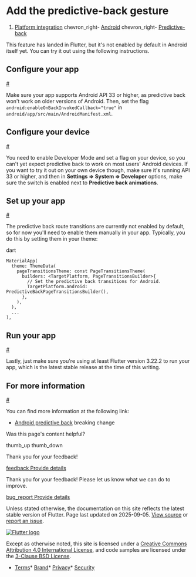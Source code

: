 Add the predictive-back gesture
===============================

1. [Platform integration](/platform-integration) chevron\_right- [Android](/platform-integration/android) chevron\_right- [Predictive-back](/platform-integration/android/predictive-back)

This feature has landed in Flutter, but it's not enabled by default in Android itself yet. You can try it out using the following instructions.

Configure your app
------------------

[#](#configure-your-app)

Make sure your app supports Android API 33 or higher, as predictive back won't work on older versions of Android. Then, set the flag `android:enableOnBackInvokedCallback="true"` in `android/app/src/main/AndroidManifest.xml`.

Configure your device
---------------------

[#](#configure-your-device)

You need to enable Developer Mode and set a flag on your device, so you can't yet expect predictive back to work on most users' Android devices. If you want to try it out on your own device though, make sure it's running API 33 or higher, and then in **Settings => System => Developer** options, make sure the switch is enabled next to **Predictive back animations**.

Set up your app
---------------

[#](#set-up-your-app)

The predictive back route transitions are currently not enabled by default, so for now you'll need to enable them manually in your app. Typically, you do this by setting them in your theme:

dart

```
MaterialApp(
  theme: ThemeData(
    pageTransitionsTheme: const PageTransitionsTheme(
      builders: <TargetPlatform, PageTransitionsBuilder>{
        // Set the predictive back transitions for Android.
        TargetPlatform.android: PredictiveBackPageTransitionsBuilder(),
      },
    ),
  ),
  ...
),
```

Run your app
------------

[#](#run-your-app)

Lastly, just make sure you're using at least Flutter version 3.22.2 to run your app, which is the latest stable release at the time of this writing.

For more information
--------------------

[#](#for-more-information)

You can find more information at the following link:

* [Android predictive back](/release/breaking-changes/android-predictive-back) breaking change

Was this page's content helpful?

thumb\_up thumb\_down

Thank you for your feedback!

 [feedback Provide details](https://github.com/flutter/website/issues/new?template=1_page_issue.yml&&page-url=https://docs.flutter.dev/platform-integration/android/predictive-back/&page-source=https://github.com/flutter/website/tree/main/src/content/platform-integration/android/predictive-back.md)

Thank you for your feedback! Please let us know what we can do to improve.

 [bug\_report Provide details](https://github.com/flutter/website/issues/new?template=1_page_issue.yml&&page-url=https://docs.flutter.dev/platform-integration/android/predictive-back/&page-source=https://github.com/flutter/website/tree/main/src/content/platform-integration/android/predictive-back.md)

Unless stated otherwise, the documentation on this site reflects the latest stable version of Flutter. Page last updated on 2025-09-05. [View source](https://github.com/flutter/website/tree/main/src/content/platform-integration/android/predictive-back.md) or [report an issue](https://github.com/flutter/website/issues/new?template=1_page_issue.yml&&page-url=https://docs.flutter.dev/platform-integration/android/predictive-back/&page-source=https://github.com/flutter/website/tree/main/src/content/platform-integration/android/predictive-back.md "Report an issue with this page").

[![Flutter logo](/assets/images/branding/flutter/logo+text/horizontal/white.svg)](https://flutter.dev)

Except as otherwise noted, this site is licensed under a [Creative Commons Attribution 4.0 International License](https://creativecommons.org/licenses/by/4.0/), and code samples are licensed under the [3-Clause BSD License](https://opensource.org/licenses/BSD-3-Clause).

* [Terms](/tos "Terms of use")* [Brand](/brand "Brand usage guidelines")* [Privacy](https://policies.google.com/privacy "Privacy policy")* [Security](/security "Security philosophy and practices")

   